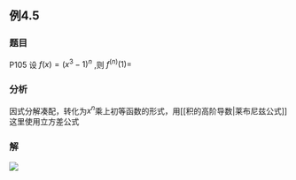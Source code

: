 ## 例4.5
### 题目
P105 设 $f( x) = {( {x}^{3} - 1) }^{n}$ ,则 ${f}^{( n) }( 1) =$
### 分析
因式分解凑配，转化为$x^{n}$乘上初等函数的形式，用[[积的高阶导数|莱布尼兹公式]]
这里使用立方差公式
### 解
![](https://img.hwenyi.tech/202410050955205.webp)
